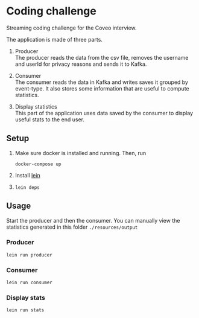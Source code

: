 # Coding challenge

Streaming coding challenge for the Coveo interview.

The application is made of three parts.

1. Producer  
The producer reads the data from the csv file, removes the username and userId for
privacy reasons and sends it to Kafka.

2. Consumer  
The consumer reads the data in Kafka and writes saves it grouped by event-type. It
also stores some information that are useful to compute statistics.

3. Display statistics  
This part of the application uses data saved by the consumer to display useful stats
to the end user.

## Setup

1. Make sure docker is installed and running.
   Then, run
    ```
    docker-compose up
    ```

2. Install [lein](https://leiningen.org/)
3. ```lein deps```

## Usage

Start the producer and then the consumer.
You can manually view the statistics generated in this folder `./resources/output`

### Producer
```lein run producer```

### Consumer
```lein run consumer```

### Display stats
```lein run stats```
